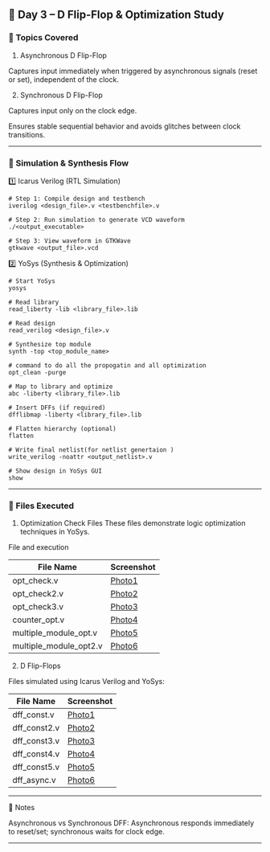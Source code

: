 ## 📘 Day 3 – D Flip-Flop & Optimization Study

### 🔹 Topics Covered

1. Asynchronous D Flip-Flop

Captures input immediately when triggered by asynchronous signals (reset or set), independent of the clock.



2. Synchronous D Flip-Flop

Captures input only on the clock edge.

Ensures stable sequential behavior and avoids glitches between clock transitions.

---

### 🔹 Simulation & Synthesis Flow

1️⃣ Icarus Verilog (RTL Simulation)
```
# Step 1: Compile design and testbench
iverilog <design_file>.v <testbenchfile>.v

# Step 2: Run simulation to generate VCD waveform
./<output_executable>

# Step 3: View waveform in GTKWave
gtkwave <output_file>.vcd
```
2️⃣ YoSys (Synthesis & Optimization)
```
# Start YoSys
yosys

# Read library
read_liberty -lib <library_file>.lib

# Read design
read_verilog <design_file>.v

# Synthesize top module
synth -top <top_module_name>

# command to do all the propogatin and all optimization
opt_clean -purge

# Map to library and optimize
abc -liberty <library_file>.lib

# Insert DFFs (if required)
dfflibmap -liberty <library_file>.lib

# Flatten hierarchy (optional)
flatten

# Write final netlist(for netlist genertaion )
write_verilog -noattr <output_netlist>.v

# Show design in YoSys GUI
show
```


---

### 🔹 Files Executed

1. Optimization Check Files
These files demonstrate logic optimization techniques in YoSys.


File and execution

| File Name              | Screenshot                 |
|------------------------|----------------------------|
| opt_check.v            | [Photo1](#opt1-screenshot) |
| opt_check2.v           | [Photo2](#opt2-screenshot) |
| opt_check3.v           | [Photo3](#opt3-screenshot) |
| counter_opt.v          | [Photo4](#opt4-screenshot) |
| multiple_module_opt.v  | [Photo5](#opt5-screenshot) |
| multiple_module_opt2.v | [Photo6](#opt6-screenshot) |


2. D Flip-Flops

Files simulated using Icarus Verilog and YoSys:

| File Name     | Screenshot                 |
|---------------|----------------------------|
| dff_const.v   | [Photo1](#dff1-screenshot) |
| dff_const2.v     | [Photo2](#dff2-screenshot) |
| dff_const3.v      | [Photo3](#dff3-screenshot) |
| dff_const4.v      | [Photo4](#dfft4-screenshot) |
| dff_const5.v     | [Photo5](#dfft5-screenshot) |
| dff_async.v     | [Photo6](#dff6-screenshot) |



---

🔹 Notes

Asynchronous vs Synchronous DFF: Asynchronous responds immediately to reset/set; synchronous waits for clock edge.

---

